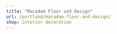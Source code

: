 ```yaml
---
title: "Macadam Floor and Design"
url: /portland/macadam-floor-and-design/
shop: interior decoration
---
```

